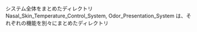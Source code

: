 システム全体をまとめたディレクトリ
Nasal_Skin_Temperature_Control_System, Odor_Presentation_System は、それぞれの機能を別々にまとめたディレクトリ
